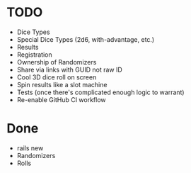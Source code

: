 # TODO
- Dice Types
- Special Dice Types (2d6, with-advantage, etc.)
- Results
- Registration
- Ownership of Randomizers
- Share via links with GUID not raw ID
- Cool 3D dice roll on screen
- Spin results like a slot machine
- Tests (once there's complicated enough logic to warrant)
- Re-enable GitHub CI workflow
# Done
- rails new
- Randomizers
- Rolls
